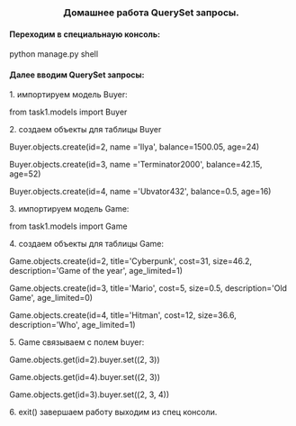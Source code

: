 <h3 align="center">Домашнее работа QuerySet запросы. </h3>
<h4>Переходим в специальнаую консоль:</h4>
<p>python manage.py shell</p>
<h4> Далее вводим QuerySet запросы:</h4>
<p>1. импортируем модель Buyer:</p>
<p>from task1.models import Buyer</p>
<p>2. создаем объекты для таблицы Buyer</p>
<p>Buyer.objects.create(id=2, name ='Ilya', balance=1500.05, age=24)</p>
<p>Buyer.objects.create(id=3, name ='Terminator2000', balance=42.15, age=52)</p>
<p>Buyer.objects.create(id=4, name ='Ubvator432', balance=0.5, age=16)</p>
<p>3. импортируем модель Game:</p>
<p>from task1.models import Game</p>
<p>4. создаем объекты для таблицы Game:</p>
<p>Game.objects.create(id=2, title='Cyberpunk', cost=31, size=46.2, description='Game of the year', age_limited=1)</p>
<p>Game.objects.create(id=3, title='Mario', cost=5, size=0.5, description='Old Game', age_limited=0)</p>
<p>Game.objects.create(id=4, title='Hitman', cost=12, size=36.6, description='Who', age_limited=1)</p>
<p>5. Game связываем с полем buyer:</p> 
<p>Game.objects.get(id=2).buyer.set((2, 3))</p>
<p>Game.objects.get(id=4).buyer.set((2, 3))</p>
<p>Game.objects.get(id=3).buyer.set((2, 3, 4))</p>
<p>6. exit() завершаем работу выходим из спец консоли.</p>
